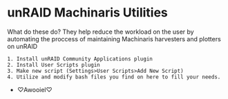 unRAID Machinaris Utilities
=====================
What do these do? They help reduce the workload on the user by automating the proccess of maintaining Machinaris harvesters and plotters on unRAID

```
1. Install unRAID Community Applications plugin
2. Install User Scripts plugin
3. Make new script (Settings>User Scripts>Add New Script)
4. Utilize and modify bash files you find on here to fill your needs.
```
- ♡Awooiel♡
